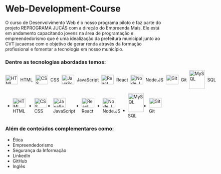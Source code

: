 # Web-Development-Course

O curso de Desenvolvimento Web é o nosso programa piloto e faz parte do projeto REPROGRAMA JUCÁS com a direção do Empreenda Mais. Ele está em andamento capacitando jovens na área de programação e empreendedorismo que é uma idealização da prefeitura municipal junto ao CVT jucaense com o objetivo de gerar renda através da formação profissional e fomentar a tecnologia em nosso município.

### Dentre as tecnologias abordadas temos:

<div style="display: flex; align-items: center; justify-content: space-around; gap: 8px">
  <img align="center" alt="HTML" height="30" width="40" src="https://cdn.jsdelivr.net/gh/devicons/devicon/icons/html5/html5-original.svg">
  HTML
  <img align="center" alt="CSS" height="30" width="40" src="https://cdn.jsdelivr.net/gh/devicons/devicon/icons/css3/css3-original.svg">
  CSS
  <img align="center" alt="JavaScript" height="30" width="40" src="https://cdn.jsdelivr.net/gh/devicons/devicon/icons/javascript/javascript-original.svg">
  JavaScript
  <img align="center" alt="React" height="30" width="40" src="https://cdn.jsdelivr.net/gh/devicons/devicon/icons/react/react-original.svg">
  React
  <img align="center" alt="Node.JS" height="30" width="40" src="https://cdn.jsdelivr.net/gh/devicons/devicon/icons/nodejs/nodejs-original.svg"/>
  Node.JS
  <img align="center" alt="Git" height="30" width="40" src="https://cdn.jsdelivr.net/gh/devicons/devicon/icons/git/git-original.svg"/>     
  Git
  <img align="center" alt="MySQL" height="60" width="50" src="https://cdn.jsdelivr.net/gh/devicons/devicon/icons/mysql/mysql-original-wordmark.svg">
  SQL
</div>

<section>
    <ul style="display: flex; align-items: center; justify-content: space-around; gap: 8px">
      <li>
          <img alt="HTML" height="30" width="40"
          src="https://cdn.jsdelivr.net/gh/devicons/devicon/icons/html5/html5-original.svg">
          <span>HTML</span>
      </li>
      <li>
          <img alt="CSS" height="30" width="40"
              src="https://cdn.jsdelivr.net/gh/devicons/devicon/icons/css3/css3-original.svg">
          <span>CSS</span>
      </li>
      <li>
          <img alt="JavaScript" height="30" width="40"
          src="https://cdn.jsdelivr.net/gh/devicons/devicon/icons/javascript/javascript-original.svg">
          <span>JavaScript</span>
      </li>
      <li>
          <img alt="React" height="30" width="40"
          src="https://cdn.jsdelivr.net/gh/devicons/devicon/icons/react/react-original.svg">
          <span>React</span>
      </li>
      <li>
          <img alt="Node.JS" height="30" width="40"
          src="https://cdn.jsdelivr.net/gh/devicons/devicon/icons/nodejs/nodejs-original.svg" />
          <span>Node.JS</span>
      </li>
      <li class="sqlConatiner">
          <img id="iconSql" alt="MySQL" height="60" width="50"
          src="https://cdn.jsdelivr.net/gh/devicons/devicon/icons/mysql/mysql-original-wordmark.svg">
          <span class="sqlName">SQL</span>
      </li>
      <li>
          <img alt="Git" height="30" width="40"
          src="https://cdn.jsdelivr.net/gh/devicons/devicon/icons/git/git-original.svg" />
          <span class="gitName">Git</span>
      </li>
  </ul>
</section>

### Além de conteúdos complementares como:

- Ética
- Empreendedorismo
- Segurança da Informação
- LinkedIn
- GitHub
- Inglês
